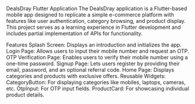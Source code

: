 DealsDray Flutter Application
The DealsDray application is a Flutter-based mobile app designed to replicate a simple e-commerce platform with features like user authentication, category browsing, and product display. This project serves as a learning experience in Flutter development and includes partial implementation of APIs for functionality.

Features
Splash Screen: Displays an introduction and initializes the app.
Login Page: Allows users to input their mobile number and request an OTP.
OTP Verification Page: Enables users to verify their mobile number using a one-time password.
Signup Page: Lets users register by providing their email, password, and an optional referral code.
Home Page: Displays categories and products with exclusive offers.
Reusable Widgets:
CategoryButton: For displaying categories like mobiles, laptops, cameras, etc.
OtpInput: For OTP input fields.
ProductCard: For showcasing individual product details.
